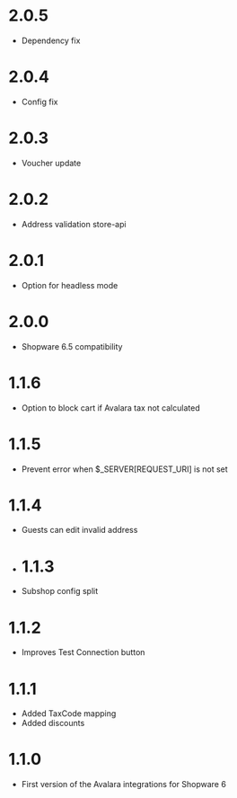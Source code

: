 # 2.0.5
- Dependency fix

# 2.0.4
- Config fix

# 2.0.3
- Voucher update 

# 2.0.2
- Address validation store-api 

# 2.0.1
- Option for headless mode 

# 2.0.0
- Shopware 6.5 compatibility

# 1.1.6
- Option to block cart if Avalara tax not calculated

# 1.1.5
- Prevent error when $_SERVER[REQUEST_URI] is not set

# 1.1.4
- Guests can edit invalid address

- # 1.1.3
- Subshop config split

# 1.1.2
- Improves Test Connection button

# 1.1.1
- Added TaxCode mapping
- Added discounts

# 1.1.0
- First version of the Avalara integrations for Shopware 6

